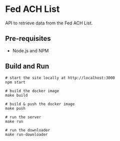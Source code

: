 Fed ACH List
============

API to retrieve data from the Fed ACH List.

Pre-requisites
--------------
- Node.js and NPM

Build and Run
-------------

    # start the site locally at http://localhost:3000
    npm start

    # build the docker image
    make build
    
    # build & push the docker image
    make push
    
    # run the server 
    make run
    
    # run the downloader
    make run-downloader
